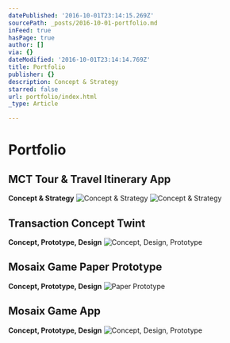 ```yaml
---
datePublished: '2016-10-01T23:14:15.269Z'
sourcePath: _posts/2016-10-01-portfolio.md
inFeed: true
hasPage: true
author: []
via: {}
dateModified: '2016-10-01T23:14:14.769Z'
title: Portfolio
publisher: {}
description: Concept & Strategy
starred: false
url: portfolio/index.html
_type: Article

---
```

# Portfolio

## MCT Tour & Travel Itinerary App

**Concept & Strategy**
![Concept & Strategy](https://the-grid-user-content.s3-us-west-2.amazonaws.com/6c36e417-c9cb-441e-a738-697b9a316759.gif)
![Concept & Strategy](https://the-grid-user-content.s3-us-west-2.amazonaws.com/a03f3188-e4ef-47e0-a1f8-d5612d5aa476.gif)

## Transaction Concept Twint

**Concept, Prototype, Design**
![Concept, Design, Prototype](https://the-grid-user-content.s3-us-west-2.amazonaws.com/ef411931-d2fc-4b9a-a939-f0217b99d76d.gif)

## Mosaix Game Paper Prototype

**Concept, Prototype, Design**
![Paper Prototype](https://the-grid-user-content.s3-us-west-2.amazonaws.com/6088d0b8-8d9a-4f35-9466-f89d679edf77.gif)

## Mosaix Game App

**Concept, Prototype, Design**
![Concept, Design, Prototype](https://the-grid-user-content.s3-us-west-2.amazonaws.com/1a35fcdd-8f65-4f79-ba39-d921631da701.gif)